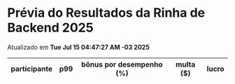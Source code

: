 # Prévia do Resultados da Rinha de Backend 2025
Atualizado em **Tue Jul 15 04:47:27 AM -03 2025**


| participante | p99 | bônus por desempenho (%) | multa ($) | lucro |
| -- | -- | -- | -- | -- |
